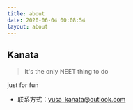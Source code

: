 ```yaml
---
title: about
date: 2020-06-04 00:08:54
layout: about
---
```


## Kanata  

> It's the only NEET thing to do  

just for fun  

- 联系方式：yusa_kanata@outlook.com  
